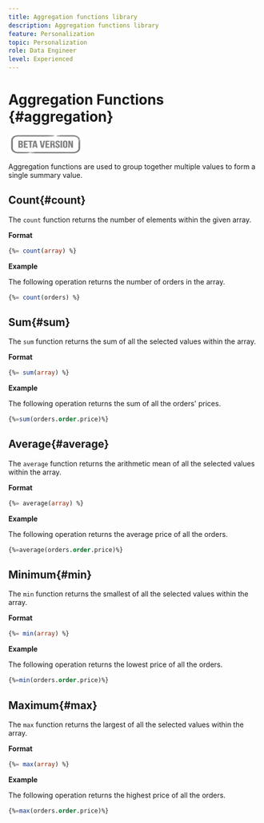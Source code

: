 ```yaml
---
title: Aggregation functions library
description: Aggregation functions library
feature: Personalization
topic: Personalization
role: Data Engineer
level: Experienced
---
```

# Aggregation Functions {#aggregation}

![](../../assets/do-not-localize/badge.png)

Aggregation functions are used to group together multiple values to form a single summary value.

## Count{#count}

The `count` function returns the number of elements within the given array.

**Format**

```sql
{%= count(array) %}
```

**Example**

The following operation returns the number of orders in the array.

```sql
{%= count(orders) %}
```

## Sum{#sum}

The `sum` function returns the sum of all the selected values within the array.

**Format**

```sql
{%= sum(array) %}
```

**Example**

The following operation returns the sum of all the orders' prices.

```sql
{%=sum(orders.order.price)%}
```

## Average{#average}

The `average` function returns the arithmetic mean of all the selected values within the array.

**Format**

```sql
{%= average(array) %}
```

**Example**

The following operation returns the average price of all the orders.

```sql
{%=average(orders.order.price)%}
```

## Minimum{#min}

The `min` function returns the smallest of all the selected values within the array.

**Format**

```sql
{%= min(array) %}
```

**Example**

The following operation returns the lowest price of all the orders.

```sql
{%=min(orders.order.price)%}
```

## Maximum{#max}

The `max` function returns the largest of all the selected values within the array.

**Format**

```sql
{%= max(array) %}
```

**Example**

The following operation returns the highest price of all the orders.

```sql
{%=max(orders.order.price)%}
```
